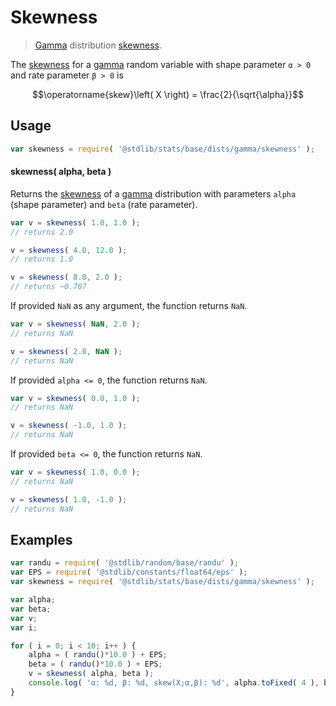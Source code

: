 <!--

@license Apache-2.0

Copyright (c) 2018 The Stdlib Authors.

Licensed under the Apache License, Version 2.0 (the "License");
you may not use this file except in compliance with the License.
You may obtain a copy of the License at

   http://www.apache.org/licenses/LICENSE-2.0

Unless required by applicable law or agreed to in writing, software
distributed under the License is distributed on an "AS IS" BASIS,
WITHOUT WARRANTIES OR CONDITIONS OF ANY KIND, either express or implied.
See the License for the specific language governing permissions and
limitations under the License.

-->

# Skewness

> [Gamma][gamma-distribution] distribution [skewness][skewness].

<!-- Section to include introductory text. Make sure to keep an empty line after the intro `section` element and another before the `/section` close. -->

<section class="intro">

The [skewness][skewness] for a [gamma][gamma-distribution] random variable with shape parameter `α > 0` and rate parameter `β > 0` is

<!-- <equation class="equation" label="eq:gamma_skewness" align="center" raw="\operatorname{skew}\left( X \right) = \frac{2}{\sqrt{\alpha}}" alt="Skewness for a gamma distribution."> -->

```math
\operatorname{skew}\left( X \right) = \frac{2}{\sqrt{\alpha}}
```

<!-- <div class="equation" align="center" data-raw-text="\operatorname{skew}\left( X \right) = \frac{2}{\sqrt{\alpha}}" data-equation="eq:gamma_skewness">
    <img src="https://cdn.jsdelivr.net/gh/stdlib-js/stdlib@51534079fef45e990850102147e8945fb023d1d0/lib/node_modules/@stdlib/stats/base/dists/gamma/skewness/docs/img/equation_gamma_skewness.svg" alt="Skewness for a gamma distribution.">
    <br>
</div> -->

<!-- </equation> -->

</section>

<!-- /.intro -->

<!-- Package usage documentation. -->

<section class="usage">

## Usage

```javascript
var skewness = require( '@stdlib/stats/base/dists/gamma/skewness' );
```

#### skewness( alpha, beta )

Returns the [skewness][skewness] of a [gamma][gamma-distribution] distribution with parameters `alpha` (shape parameter) and `beta` (rate parameter).

```javascript
var v = skewness( 1.0, 1.0 );
// returns 2.0

v = skewness( 4.0, 12.0 );
// returns 1.0

v = skewness( 8.0, 2.0 );
// returns ~0.707
```

If provided `NaN` as any argument, the function returns `NaN`.

```javascript
var v = skewness( NaN, 2.0 );
// returns NaN

v = skewness( 2.0, NaN );
// returns NaN
```

If provided `alpha <= 0`, the function returns `NaN`.

```javascript
var v = skewness( 0.0, 1.0 );
// returns NaN

v = skewness( -1.0, 1.0 );
// returns NaN
```

If provided `beta <= 0`, the function returns `NaN`.

```javascript
var v = skewness( 1.0, 0.0 );
// returns NaN

v = skewness( 1.0, -1.0 );
// returns NaN
```

</section>

<!-- /.usage -->

<!-- Package usage notes. Make sure to keep an empty line after the `section` element and another before the `/section` close. -->

<section class="notes">

</section>

<!-- /.notes -->

<!-- Package usage examples. -->

<section class="examples">

## Examples

<!-- eslint no-undef: "error" -->

```javascript
var randu = require( '@stdlib/random/base/randu' );
var EPS = require( '@stdlib/constants/float64/eps' );
var skewness = require( '@stdlib/stats/base/dists/gamma/skewness' );

var alpha;
var beta;
var v;
var i;

for ( i = 0; i < 10; i++ ) {
    alpha = ( randu()*10.0 ) + EPS;
    beta = ( randu()*10.0 ) + EPS;
    v = skewness( alpha, beta );
    console.log( 'α: %d, β: %d, skew(X;α,β): %d', alpha.toFixed( 4 ), beta.toFixed( 4 ), v.toFixed( 4 ) );
}
```

</section>

<!-- /.examples -->

<!-- Section to include cited references. If references are included, add a horizontal rule *before* the section. Make sure to keep an empty line after the `section` element and another before the `/section` close. -->

<section class="references">

</section>

<!-- /.references -->

<!-- Section for related `stdlib` packages. Do not manually edit this section, as it is automatically populated. -->

<section class="related">

</section>

<!-- /.related -->

<!-- Section for all links. Make sure to keep an empty line after the `section` element and another before the `/section` close. -->

<section class="links">

[gamma-distribution]: https://en.wikipedia.org/wiki/Gamma_distribution

[skewness]: https://en.wikipedia.org/wiki/Skewness

</section>

<!-- /.links -->
